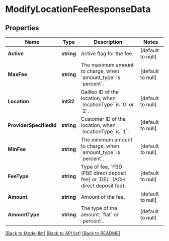 # ModifyLocationFeeResponseData

## Properties
Name | Type | Description | Notes
------------ | ------------- | ------------- | -------------
**Active** | **string** | Active flag for the fee. | [default to null]
**MaxFee** | **string** | The maximum amount to charge, when &#x60;amount_type&#x60; is &#x60;percent&#x60;. | [default to null]
**Location** | **int32** | Galileo ID of the location, when &#x60;locationType&#x60; is &#x60;0&#x60; or &#x60;2&#x60;. | [default to null]
**ProviderSpecifiedId** | **string** | Customer ID of the location, when &#x60;locationType&#x60; is &#x60;1&#x60;. | [default to null]
**MinFee** | **string** | The minimum amount to charge, when &#x60;amount_type&#x60; is &#x60;percent&#x60;. | [default to null]
**FeeType** | **string** | Type of fee, &#x60;FBD&#x60; (FBE direct deposit fee) or &#x60;DEL&#x60; (ACH direct deposit fee). | [default to null]
**Amount** | **string** | Amount of the fee. | [default to null]
**AmountType** | **string** | The type of the amount: &#x60;flat&#x60; or &#x60;percent&#x60;. | [default to null]

[[Back to Model list]](../README.md#documentation-for-models) [[Back to API list]](../README.md#documentation-for-api-endpoints) [[Back to README]](../README.md)

